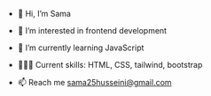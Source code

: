 - 👋 Hi, I’m Sama
- 👀 I’m interested in frontend development
- 🌱 I’m currently learning JavaScript
- 👩🏻‍💻 Current skills: HTML, CSS, tailwind, bootstrap

- 📫 Reach me sama25husseini@gmail.com

<!---
SkyHUsseini/SkyHUsseini is a ✨ special ✨ repository because its `README.md` (this file) appears on your GitHub profile.
You can click the Preview link to take a look at your changes.
- 💞️ I’m looking to collaborate on ...
--->
